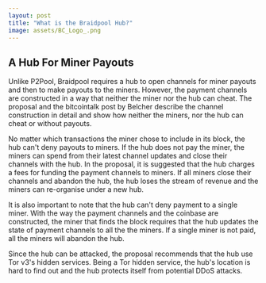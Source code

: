 ```yaml
---
layout: post
title: "What is the Braidpool Hub?"
image: assets/BC_Logo_.png
---
```


## A Hub For Miner Payouts

Unlike P2Pool, Braidpool requires a hub to open channels for miner
payouts and then to make payouts to the miners. However, the payment
channels are constructed in a way that neither the miner nor the hub
can cheat. The proposal and the bitcointalk post by Belcher describe
the channel construction in detail and show how neither the miners,
nor the hub can cheat or without payouts.

No matter which transactions the miner chose to include in its block,
the hub can't deny payouts to miners. If the hub does not pay the
miner, the miners can spend from their latest channel updates and
close their channels with the hub. In the proposal, it is suggested
that the hub charges a fees for funding the payment channels to
miners. If all miners close their channels and abandon the hub, the
hub loses the stream of revenue and the miners can re-organise under a
new hub.

It is also important to note that the hub can't deny payment to a
single miner. With the way the payment channels and the coinbase are
constructed, the miner that finds the block requires that the hub
updates the state of payment channels to all the the miners. If a
single miner is not paid, all the miners will abandon the hub.

Since the hub can be attacked, the proposal recommends that the hub
use Tor v3's hidden services. Being a Tor hidden service, the hub's
location is hard to find out and the hub protects itself from
potential DDoS attacks.

